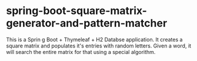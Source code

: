 # spring-boot-square-matrix-generator-and-pattern-matcher
 This is a Sprin g Boot + Thymeleaf + H2 Databse application. It creates a square matrix and populates it's entries with random letters. Given a word, it will search the entire matrix for that using a special algorithm.
